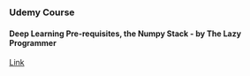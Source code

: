 ### Udemy Course
#### Deep Learning Pre-requisites, the Numpy Stack - by The Lazy Programmer
[Link](https://www.udemy.com/deep-learning-prerequisites-the-numpy-stack-in-python)
